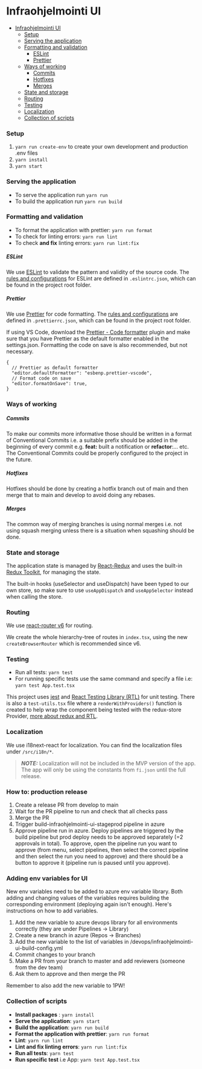 # Infraohjelmointi UI

- [Infraohjelmointi UI](#infraohjelmointi-ui)
    - [Setup](#setup)
    - [Serving the application](#serving-the-application)
    - [Formatting and validation](#formatting-and-validation)
        - [ESLint](#eslint)
        - [Prettier](#prettier)
    - [Ways of working](#ways-of-working)
        - [Commits](#commits)
        - [Hotfixes](#hotfixes)
        - [Merges](#merges)
    - [State and storage](#state-and-storage)
    - [Routing](#routing)
    - [Testing](#testing)
    - [Localization](#localization)
    - [Collection of scripts](#collection-of-scripts)

### Setup

1. `yarn run create-env` to create your own development and production .env files
2. `yarn install`
3. `yarn start`

### Serving the application

- To serve the application run `yarn run`
- To build the application run `yarn run build`

### Formatting and validation

- To format the application with prettier: `yarn run format`
- To check for linting errors: `yarn run lint`
- To check **and fix** linting errors: `yarn run lint:fix`

##### ESLint

We use [ESLint](https://eslint.org/) to validate the pattern and validity of the source code. The [rules and configurations](https://eslint.org/docs/latest/user-guide/configuring/configuration-files) for ESLint are defined in `.eslintrc.json`, which can be found in the project root folder.

##### Prettier

We use [Prettier](https://prettier.io/) for code formatting. The [rules and configurations](https://prettier.io/docs/en/configuration.html) are defined in `.prettierrc.json`, which can be found in the project root folder.

If using VS Code, download the [Prettier - Code formatter](https://marketplace.visualstudio.com/items?itemName=esbenp.prettier-vscode) plugin and make sure that you have Prettier as the default formatter enabled in the settings.json. Formatting the code on save is also recommended, but not necessary.

```
{
  // Prettier as default formatter
  "editor.defaultFormatter": "esbenp.prettier-vscode",
  // Format code on save
  "editor.formatOnSave": true,
}
```

### Ways of working
##### Commits

To make our commits more informative those should be written in a format of Conventional Commits i.e. a suitable prefix should be added in the beginning
of every commit e.g. **feat:** built a notification or **refactor**:... etc. The Conventional Commits could be properly configured to the project in the future.

##### Hotfixes

Hotfixes should be done by creating a hotfix branch out of main and then merge that to main and develop to avoid doing any rebases.

##### Merges

The common way of merging branches is using normal merges i.e. not using squash merging unless there is a situation when squashing should be done.

### State and storage

The application state is managed by [React-Redux](https://react-redux.js.org/) and uses the built-in [Redux Toolkit](https://redux-toolkit.js.org/introduction/getting-started), for managing the state.

The built-in hooks (useSelector and useDispatch) have been typed to our own store, so make sure to use `useAppDispatch` and `useAppSelector` instead when calling the store.

### Routing

We use [react-router v6](https://reactrouter.com/en/main/start/overview) for routing.

We create the whole hierarchy-tree of routes in `index.tsx`, using the new `createBrowserRouter` which is recommended since v6.

### Testing

- Run all tests: `yarn test`
- For running specific tests use the same command and specify a file i.e: `yarn test App.test.tsx`

This project uses [jest](https://jestjs.io/docs/tutorial-react) and [React Testing Library (RTL)](https://testing-library.com/docs/react-testing-library/intro/) for unit testing. There is also a `test-utils.tsx` file where a `renderWithProviders()` function is created to help wrap the component being tested with the redux-store Provider, [more about redux and RTL](https://redux.js.org/usage/writing-tests).

### Localization

We use i18next-react for localization. You can find the localization files under `/src/i18n/*`.

> **_NOTE:_** Localization will not be included in the MVP version of the app. The app will only be using the constants from `fi.json` until the full release.

### How to: production release

1. Create a release PR from develop to main
2. Wait for the PR pipeline to run and check that all checks pass
3. Merge the PR
4. Trigger build-infraohjelmointi-ui-stageprod pipeline in azure
5. Approve pipeline run in azure. Deploy pipelines are triggered by the build pipeline but prod deploy needs to be approved separately (=2 approvals in total). To approve, open the pipeline run you want to approve (from menu, select pipelines, then select the correct pipeline and then select the run you need to approve) and there should be a button to approve it (pipeline run is paused until you approve).

### Adding env variables for UI
New env variables need to be added to azure env variable library. Both adding and changing values of the variables requires building the corresponding environment (deploying again isn't enough). Here's instructions on how to add variables.

1. Add the new variable to azure devops library for all environments correctly (they are under Pipelines -> Library)
2. Create a new branch in azure (Repos -> Branches)
3. Add the new variable to the list of variables in /devops/infraohjelmointi-ui-build-config.yml
4. Commit changes to your branch
5. Make a PR from your branch to master and add reviewers (someone from the dev team)
6. Ask them to approve and then merge the PR

Remember to also add the new variable to 1PW!

### Collection of scripts

- **Install packages** : `yarn install`
- **Serve the application**: `yarn start`
- **Build the application**: `yarn run build`
- **Format the application with prettier**: `yarn run format`
- **Lint**: `yarn run lint`
- **Lint and fix linting errors**: `yarn run lint:fix`
- **Run all tests**: `yarn test`
- **Run specific test** i.e App: `yarn test App.test.tsx`
